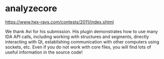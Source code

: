 analyzecore
===========

https://www.hex-rays.com/contests/2011/index.shtml

We thank Avi for his submission. His plugin demonstrates how to use many IDA API calls, including working with structures and segments, directly interacting with Qt, establishing communication with other computers using sockets, etc. Even if you do not work with core files, you will find lots of useful information in the source code!
